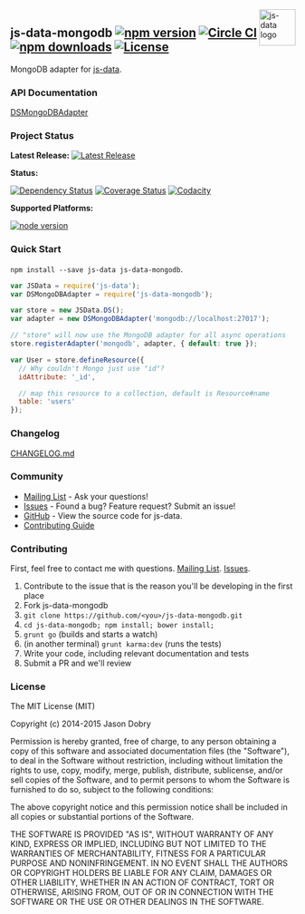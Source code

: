 <img src="https://raw.githubusercontent.com/js-data/js-data/master/js-data.png" alt="js-data logo" title="js-data" align="right" width="64" height="64" />

## js-data-mongodb [![npm version](https://img.shields.io/npm/v/js-data-mongodb.svg?style=flat-square)](https://www.npmjs.org/package/js-data-mongodb) [![Circle CI](https://img.shields.io/circleci/project/js-data/js-data-mongodb/master.svg?style=flat-square)](https://circleci.com/gh/js-data/js-data-mongodb/tree/master) [![npm downloads](https://img.shields.io/npm/dm/js-data-mongodb.svg?style=flat-square)](https://www.npmjs.org/package/js-data-mongodb) [![License](https://img.shields.io/badge/license-MIT-blue.svg?style=flat-square)](https://github.com/js-data/js-data-mongodb/blob/master/LICENSE)

MongoDB adapter for [js-data](http://www.js-data.io/).

### API Documentation
[DSMongoDBAdapter](http://www.js-data.io/docs/dsmongodbadapter)

### Project Status

__Latest Release:__ [![Latest Release](https://img.shields.io/github/release/js-data/js-data-mongodb.svg?style=flat-square)](https://github.com/js-data/js-data-mongodb/releases)

__Status:__

[![Dependency Status](https://img.shields.io/gemnasium/js-data/js-data-mongodb.svg?style=flat-square)](https://gemnasium.com/js-data/js-data-mongodb) [![Coverage Status](https://img.shields.io/coveralls/js-data/js-data-mongodb/master.svg?style=flat-square)](https://coveralls.io/r/js-data/js-data-mongodb?branch=master) [![Codacity](https://img.shields.io/codacy/64cca2890a594370a5c9f4d5c0e3fcc3.svg?style=flat-square)](https://www.codacy.com/public/jasondobry/js-data-mongodb/dashboard)

__Supported Platforms:__

[![node version](https://img.shields.io/badge/Node-0.10%2B-green.svg?style=flat-square)](https://github.com/js-data/js-data)

### Quick Start
`npm install --save js-data js-data-mongodb`.

```js
var JSData = require('js-data');
var DSMongoDBAdapter = require('js-data-mongodb');

var store = new JSData.DS();
var adapter = new DSMongoDBAdapter('mongodb://localhost:27017');

// "store" will now use the MongoDB adapter for all async operations
store.registerAdapter('mongodb', adapter, { default: true });

var User = store.defineResource({
  // Why couldn't Mongo just use "id"?
  idAttribute: '_id',

  // map this resource to a collection, default is Resource#name
  table: 'users'
});
```

### Changelog
[CHANGELOG.md](https://github.com/js-data/js-data-mongodb/blob/master/CHANGELOG.md)

### Community
- [Mailing List](https://groups.io/org/groupsio/jsdata) - Ask your questions!
- [Issues](https://github.com/js-data/js-data-mongodb/issues) - Found a bug? Feature request? Submit an issue!
- [GitHub](https://github.com/js-data/js-data-mongodb) - View the source code for js-data.
- [Contributing Guide](https://github.com/js-data/js-data-mongodb/blob/master/CONTRIBUTING.md)

### Contributing

First, feel free to contact me with questions. [Mailing List](https://groups.io/org/groupsio/jsdata). [Issues](https://github.com/js-data/js-data-mongodb/issues).

1. Contribute to the issue that is the reason you'll be developing in the first place
1. Fork js-data-mongodb
1. `git clone https://github.com/<you>/js-data-mongodb.git`
1. `cd js-data-mongodb; npm install; bower install;`
1. `grunt go` (builds and starts a watch)
1. (in another terminal) `grunt karma:dev` (runs the tests)
1. Write your code, including relevant documentation and tests
1. Submit a PR and we'll review

### License

The MIT License (MIT)

Copyright (c) 2014-2015 Jason Dobry

Permission is hereby granted, free of charge, to any person obtaining a copy
of this software and associated documentation files (the "Software"), to deal
in the Software without restriction, including without limitation the rights
to use, copy, modify, merge, publish, distribute, sublicense, and/or sell
copies of the Software, and to permit persons to whom the Software is
furnished to do so, subject to the following conditions:

The above copyright notice and this permission notice shall be included in all
copies or substantial portions of the Software.

THE SOFTWARE IS PROVIDED "AS IS", WITHOUT WARRANTY OF ANY KIND, EXPRESS OR
IMPLIED, INCLUDING BUT NOT LIMITED TO THE WARRANTIES OF MERCHANTABILITY,
FITNESS FOR A PARTICULAR PURPOSE AND NONINFRINGEMENT. IN NO EVENT SHALL THE
AUTHORS OR COPYRIGHT HOLDERS BE LIABLE FOR ANY CLAIM, DAMAGES OR OTHER
LIABILITY, WHETHER IN AN ACTION OF CONTRACT, TORT OR OTHERWISE, ARISING FROM,
OUT OF OR IN CONNECTION WITH THE SOFTWARE OR THE USE OR OTHER DEALINGS IN THE
SOFTWARE.
